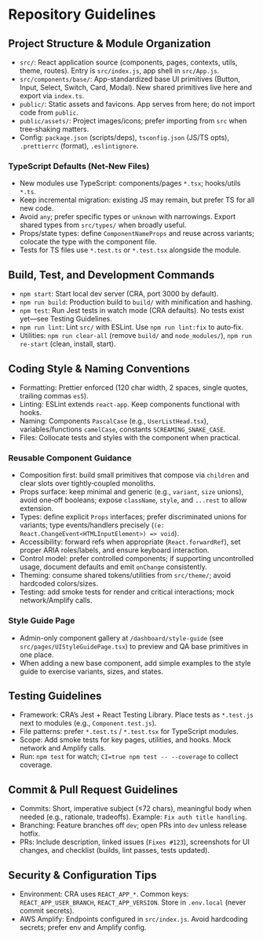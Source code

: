 # Repository Guidelines

## Project Structure & Module Organization
- `src/`: React application source (components, pages, contexts, utils, theme, routes). Entry is `src/index.js`, app shell in `src/App.js`.
- `src/components/base/`: App-standardized base UI primitives (Button, Input, Select, Switch, Card, Modal). New shared primitives live here and export via `index.ts`.
- `public/`: Static assets and favicons. App serves from here; do not import code from `public`.
- `public/assets/`: Project images/icons; prefer importing from `src` when tree‑shaking matters.
- Config: `package.json` (scripts/deps), `tsconfig.json` (JS/TS opts), `.prettierrc` (format), `.eslintignore`.

### TypeScript Defaults (Net‑New Files)
- New modules use TypeScript: components/pages `*.tsx`; hooks/utils `*.ts`.
- Keep incremental migration: existing JS may remain, but prefer TS for all new code.
- Avoid `any`; prefer specific types or `unknown` with narrowings. Export shared types from `src/types/` when broadly useful.
- Props/state types: define `ComponentNameProps` and reuse across variants; colocate the type with the component file.
- Tests for TS files use `*.test.ts` or `*.test.tsx` alongside the module.

## Build, Test, and Development Commands
- `npm start`: Start local dev server (CRA, port 3000 by default).
- `npm run build`: Production build to `build/` with minification and hashing.
- `npm test`: Run Jest tests in watch mode (CRA defaults). No tests exist yet—see Testing Guidelines.
- `npm run lint`: Lint `src/` with ESLint. Use `npm run lint:fix` to auto‑fix.
- Utilities: `npm run clear-all` (remove `build/` and `node_modules/`), `npm run re-start` (clean, install, start).

## Coding Style & Naming Conventions
- Formatting: Prettier enforced (120 char width, 2 spaces, single quotes, trailing commas `es5`).
- Linting: ESLint extends `react-app`. Keep components functional with hooks.
- Naming: Components `PascalCase` (e.g., `UserListHead.tsx`), variables/functions `camelCase`, constants `SCREAMING_SNAKE_CASE`.
- Files: Collocate tests and styles with the component when practical.

### Reusable Component Guidance
- Composition first: build small primitives that compose via `children` and clear slots over tightly‑coupled monoliths.
- Props surface: keep minimal and generic (e.g., `variant`, `size` unions), avoid one‑off booleans; expose `className`, `style`, and `...rest` to allow extension.
- Types: define explicit `Props` interfaces; prefer discriminated unions for variants; type events/handlers precisely (`(e: React.ChangeEvent<HTMLInputElement>) => void`).
- Accessibility: forward refs when appropriate (`React.forwardRef`), set proper ARIA roles/labels, and ensure keyboard interaction.
- Control model: prefer controlled components; if supporting uncontrolled usage, document defaults and emit `onChange` consistently.
- Theming: consume shared tokens/utilities from `src/theme/`; avoid hardcoded colors/sizes.
- Testing: add smoke tests for render and critical interactions; mock network/Amplify calls.

### Style Guide Page
- Admin-only component gallery at `/dashboard/style-guide` (see `src/pages/UIStyleGuidePage.tsx`) to preview and QA base primitives in one place.
- When adding a new base component, add simple examples to the style guide to exercise variants, sizes, and states.

## Testing Guidelines
- Framework: CRA’s Jest + React Testing Library. Place tests as `*.test.js` next to modules (e.g., `Component.test.js`).
- File patterns: prefer `*.test.ts` / `*.test.tsx` for TypeScript modules.
- Scope: Add smoke tests for key pages, utilities, and hooks. Mock network and Amplify calls.
- Run: `npm test` for watch; `CI=true npm test -- --coverage` to collect coverage.

## Commit & Pull Request Guidelines
- Commits: Short, imperative subject (≤72 chars), meaningful body when needed (e.g., rationale, tradeoffs). Example: `Fix auth title handling`.
- Branching: Feature branches off `dev`; open PRs into `dev` unless release hotfix.
- PRs: Include description, linked issues (`Fixes #123`), screenshots for UI changes, and checklist (builds, lint passes, tests updated).

## Security & Configuration Tips
- Environment: CRA uses `REACT_APP_*`. Common keys: `REACT_APP_USER_BRANCH`, `REACT_APP_VERSION`. Store in `.env.local` (never commit secrets).
- AWS Amplify: Endpoints configured in `src/index.js`. Avoid hardcoding secrets; prefer env and Amplify config.
